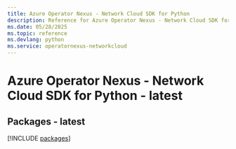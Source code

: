 ```yaml
---
title: Azure Operator Nexus - Network Cloud SDK for Python
description: Reference for Azure Operator Nexus - Network Cloud SDK for Python
ms.date: 05/28/2025
ms.topic: reference
ms.devlang: python
ms.service: operatornexus-networkcloud
---
```

# Azure Operator Nexus - Network Cloud SDK for Python - latest
## Packages - latest
[!INCLUDE [packages](operator-nexus---network-cloud-index.md)]